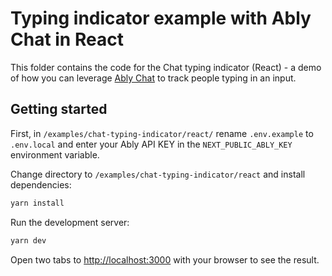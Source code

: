 # Typing indicator example with Ably Chat in React

This folder contains the code for the Chat typing indicator (React) - a demo of how you can leverage [Ably Chat](https://ably.com/docs/chat) to track people typing in an input.

## Getting started

First, in `/examples/chat-typing-indicator/react/` rename `.env.example` to `.env.local` and enter your Ably API KEY in the `NEXT_PUBLIC_ABLY_KEY` environment variable.

Change directory to `/examples/chat-typing-indicator/react` and install dependencies:

```bash
yarn install
```

Run the development server:

```bash
yarn dev
```

Open two tabs to [http://localhost:3000](http://localhost:3000) with your browser to see the result.

